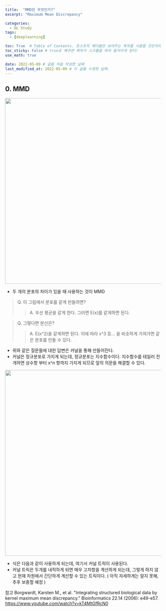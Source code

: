 ```yaml
---
title:  "MMD란 무엇인가?"
excerpt: "Maximum Mean Discrepancy"

categories:
  - DL Study
tags:
  - [deeplearning]

toc: True  # Table of Contents. 포스트의 헤더들만 보여주는 목차를 사용할 것인지의 여부. ture 로 해주면 포스트의 목차가 보이게 된다.
toc_sticky: False # true로 해주면 목차가 스크롤을 따라 움직이게 된다!
use_math: true

date: 2022-05-09 # 글을 처음 작성한 날짜
last_modified_at: 2022-05-09 # 이 글을 수정한 날짜.
---
```


## 0. MMD


<p align="center">
  <img src="https://user-images.githubusercontent.com/104422044/167405961-0fbb6c08-8312-4c07-872e-7f9a6b5dcff8.png" width="600" height="auto">
</p>
 
 - 두 개의 분포의 차이가 있을 때 사용하는 것이 MMD
 > Q. 이 그림에서 분포를 같게 만들려면?
 >> A. 우선 평균을 같게 한다. 그러면 E(x)를 같게하면 된다.

 > Q. 그렇다면 분산은?
 >> A. E(x^2)을 같게하면 된다. 이에 따라 x^3 등... 을 비슷하게 가져가면 같은 분포를 만들 수 있다.

 - 위와 같은 질문들에 대한 답변은 커널을 통해 만들어진다.
 - 커널은 정규분포로 가지게 되는데, 정규분포는 지수함수이다. 지수함수를 테일러 전개하면 상수항 부터 x^n 항까지 가지게 되므로 앞의 의문을 해결할 수 있다.


<p align="center">
  <img src="https://user-images.githubusercontent.com/104422044/167405537-9f2b4f89-8555-40ac-ae0f-d75f99c8c379.png" width="600" height="auto">
</p>

 - 식은 다음과 같이 사용하게 되는데, 여기서 커널 트릭이 사용된다.
 - 커널 트릭은 두개를 내적하게 되면 매우 고차항을 계산하게 되는데, 그렇게 하지 않고 현재 차원에서 간단하게 계산할 수 있는 트릭이다. ( 아직 자세하게는 알지 못해, 추후 보충할 예정 )



참고
Borgwardt, Karsten M., et al. "Integrating structured biological data by kernel maximum mean discrepancy." Bioinformatics 22.14 (2006): e49-e57.
<https://www.youtube.com/watch?v=kT4MtGfRcN0>

